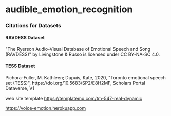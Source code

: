 # audible_emotion_recognition


<h3>Citations for Datasets</h3>
<h4>RAVDESS Dataset</h4>
 "The Ryerson Audio-Visual Database of Emotional Speech and Song (RAVDESS)" by Livingstone & Russo is licensed under CC BY-NA-SC 4.0.
 <h4>TESS Dataset</h4>
Pichora-Fuller, M. Kathleen; Dupuis, Kate, 2020, "Toronto emotional speech set (TESS)", https://doi.org/10.5683/SP2/E8H2MF, Scholars Portal Dataverse, V1

web site template https://templatemo.com/tm-547-real-dynamic 

https://voice-emotion.herokuapp.com